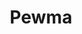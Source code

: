 ---
title: Pewma
developer: Chimango Games
image: Pewma.jpg
link: http://www.chimangogames.com
ios: https://itunes.apple.com/us/app/pewma-gold/id920337765?mt=8
android: https://play.google.com/store/apps/details?id=com.chimango.pewmaGold
amazon: http://www.amazon.com/gp/product/B00OBXGHZO
blackberry: http://appworld.blackberry.com/webstore/content/59942022/
---